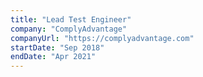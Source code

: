 ```yaml
---
title: "Lead Test Engineer"
company: "ComplyAdvantage"
companyUrl: "https://complyadvantage.com"
startDate: "Sep 2018"
endDate: "Apr 2021"
---
```

